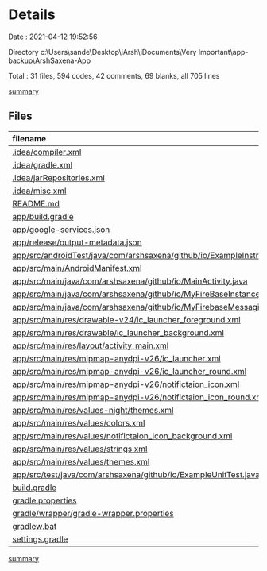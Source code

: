 # Details

Date : 2021-04-12 19:52:56

Directory c:\Users\sande\Desktop\iArsh\iDocuments\Very Important\app-backup\ArshSaxena-App

Total : 31 files,  594 codes, 42 comments, 69 blanks, all 705 lines

[summary](results.md)

## Files
| filename | language | code | comment | blank | total |
| :--- | :--- | ---: | ---: | ---: | ---: |
| [.idea/compiler.xml](/.idea/compiler.xml) | XML | 6 | 0 | 0 | 6 |
| [.idea/gradle.xml](/.idea/gradle.xml) | XML | 23 | 0 | 0 | 23 |
| [.idea/jarRepositories.xml](/.idea/jarRepositories.xml) | XML | 25 | 0 | 0 | 25 |
| [.idea/misc.xml](/.idea/misc.xml) | XML | 9 | 0 | 0 | 9 |
| [README.md](/README.md) | Markdown | 2 | 0 | 1 | 3 |
| [app/build.gradle](/app/build.gradle) | Groovy | 37 | 0 | 6 | 43 |
| [app/google-services.json](/app/google-services.json) | JSON | 39 | 0 | 0 | 39 |
| [app/release/output-metadata.json](/app/release/output-metadata.json) | JSON | 18 | 0 | 0 | 18 |
| [app/src/androidTest/java/com/arshsaxena/github/io/ExampleInstrumentedTest.java](/app/src/androidTest/java/com/arshsaxena/github/io/ExampleInstrumentedTest.java) | Java | 15 | 6 | 5 | 26 |
| [app/src/main/AndroidManifest.xml](/app/src/main/AndroidManifest.xml) | XML | 35 | 0 | 2 | 37 |
| [app/src/main/java/com/arshsaxena/github/io/MainActivity.java](/app/src/main/java/com/arshsaxena/github/io/MainActivity.java) | Java | 64 | 0 | 7 | 71 |
| [app/src/main/java/com/arshsaxena/github/io/MyFireBaseInstanceIDService.java](/app/src/main/java/com/arshsaxena/github/io/MyFireBaseInstanceIDService.java) | Java | 12 | 0 | 6 | 18 |
| [app/src/main/java/com/arshsaxena/github/io/MyFirebaseMessagingService.java](/app/src/main/java/com/arshsaxena/github/io/MyFirebaseMessagingService.java) | Java | 32 | 1 | 8 | 41 |
| [app/src/main/res/drawable-v24/ic_launcher_foreground.xml](/app/src/main/res/drawable-v24/ic_launcher_foreground.xml) | XML | 30 | 0 | 0 | 30 |
| [app/src/main/res/drawable/ic_launcher_background.xml](/app/src/main/res/drawable/ic_launcher_background.xml) | XML | 74 | 0 | 1 | 75 |
| [app/src/main/res/layout/activity_main.xml](/app/src/main/res/layout/activity_main.xml) | XML | 14 | 0 | 2 | 16 |
| [app/src/main/res/mipmap-anydpi-v26/ic_launcher.xml](/app/src/main/res/mipmap-anydpi-v26/ic_launcher.xml) | XML | 5 | 0 | 0 | 5 |
| [app/src/main/res/mipmap-anydpi-v26/ic_launcher_round.xml](/app/src/main/res/mipmap-anydpi-v26/ic_launcher_round.xml) | XML | 5 | 0 | 0 | 5 |
| [app/src/main/res/mipmap-anydpi-v26/notifictaion_icon.xml](/app/src/main/res/mipmap-anydpi-v26/notifictaion_icon.xml) | XML | 5 | 0 | 0 | 5 |
| [app/src/main/res/mipmap-anydpi-v26/notifictaion_icon_round.xml](/app/src/main/res/mipmap-anydpi-v26/notifictaion_icon_round.xml) | XML | 5 | 0 | 0 | 5 |
| [app/src/main/res/values-night/themes.xml](/app/src/main/res/values-night/themes.xml) | XML | 11 | 5 | 0 | 16 |
| [app/src/main/res/values/colors.xml](/app/src/main/res/values/colors.xml) | XML | 11 | 0 | 0 | 11 |
| [app/src/main/res/values/notifictaion_icon_background.xml](/app/src/main/res/values/notifictaion_icon_background.xml) | XML | 4 | 0 | 0 | 4 |
| [app/src/main/res/values/strings.xml](/app/src/main/res/values/strings.xml) | XML | 3 | 0 | 0 | 3 |
| [app/src/main/res/values/themes.xml](/app/src/main/res/values/themes.xml) | XML | 11 | 5 | 0 | 16 |
| [app/src/test/java/com/arshsaxena/github/io/ExampleUnitTest.java](/app/src/test/java/com/arshsaxena/github/io/ExampleUnitTest.java) | Java | 9 | 5 | 3 | 17 |
| [build.gradle](/build.gradle) | Groovy | 19 | 3 | 3 | 25 |
| [gradle.properties](/gradle.properties) | Properties | 3 | 16 | 0 | 19 |
| [gradle/wrapper/gradle-wrapper.properties](/gradle/wrapper/gradle-wrapper.properties) | Properties | 5 | 1 | 1 | 7 |
| [gradlew.bat](/gradlew.bat) | Batch | 61 | 0 | 24 | 85 |
| [settings.gradle](/settings.gradle) | Groovy | 2 | 0 | 0 | 2 |

[summary](results.md)